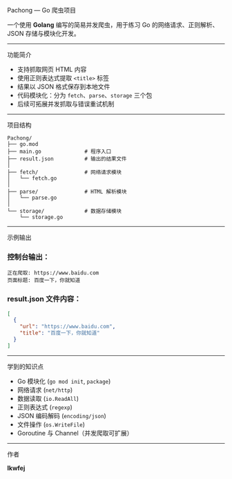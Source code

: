 Pachong — Go 爬虫项目

一个使用 **Golang** 编写的简易并发爬虫，用于练习 Go 的网络请求、正则解析、JSON 存储与模块化开发。

---

功能简介

* 支持抓取网页 HTML 内容
* 使用正则表达式提取 `<title>` 标签
* 结果以 JSON 格式保存到本地文件
* 代码模块化：分为 `fetch`、`parse`、`storage` 三个包
* 后续可拓展并发抓取与错误重试机制

---

项目结构

```
Pachong/
├── go.mod
├── main.go              # 程序入口
├── result.json          # 输出的结果文件
│
├── fetch/               # 网络请求模块
│   └── fetch.go
│
├── parse/               # HTML 解析模块
│   └── parse.go
│
└── storage/             # 数据存储模块
    └── storage.go
```
---

示例输出

### 控制台输出：

```
正在爬取: https://www.baidu.com
页面标题: 百度一下，你就知道
```

### result.json 文件内容：

```json
[
  {
    "url": "https://www.baidu.com",
    "title": "百度一下，你就知道"
  }
]
```

---

学到的知识点

* Go 模块化 (`go mod init`, `package`)
* 网络请求 (`net/http`)
* 数据读取 (`io.ReadAll`)
* 正则表达式 (`regexp`)
* JSON 编码解码 (`encoding/json`)
* 文件操作 (`os.WriteFile`)
* Goroutine 与 Channel（并发爬取可扩展）

---

作者

**lkwfej**
